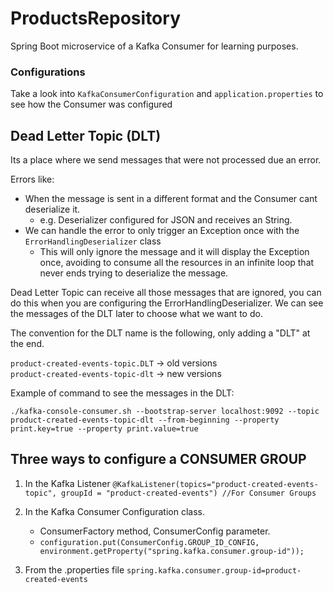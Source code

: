 # ProductsRepository
Spring Boot microservice of a Kafka Consumer for learning purposes.

### Configurations
Take a look into `KafkaConsumerConfiguration` and `application.properties` to see how the Consumer was configured


## Dead Letter Topic (DLT)
Its a place where we send messages that were not processed due an error.

Errors like:
* When the message is sent in a different format and the Consumer cant deserialize it.
    * e.g. Deserializer configured for JSON and receives an String.
* We can handle the error to only trigger an Exception once with the `ErrorHandlingDeserializer` class
  * This will only ignore the message and it will display the Exception once,
  avoiding to consume all the resources in an infinite loop that never ends trying to deserialize the message.

Dead Letter Topic can receive all those messages that are ignored, you can do this when you are configuring the ErrorHandlingDeserializer.
We can see the messages of the DLT later to choose what we want to do.

The convention for the DLT name is the following, only adding a "DLT" at the end.

`product-created-events-topic.DLT` -> old versions \
`product-created-events-topic-dlt` -> new versions

Example of command to see the messages in the DLT:

`./kafka-console-consumer.sh --bootstrap-server localhost:9092 --topic product-created-events-topic-dlt --from-beginning --property print.key=true --property print.value=true`


## Three ways to configure a CONSUMER GROUP

1. In the Kafka Listener
`@KafkaListener(topics="product-created-events-topic", groupId = "product-created-events") //For Consumer Groups`

2. In the Kafka Consumer Configuration class.
   * ConsumerFactory method, ConsumerConfig parameter.
   * `configuration.put(ConsumerConfig.GROUP_ID_CONFIG, environment.getProperty("spring.kafka.consumer.group-id"));`

3. From the .properties file
`spring.kafka.consumer.group-id=product-created-events` 

